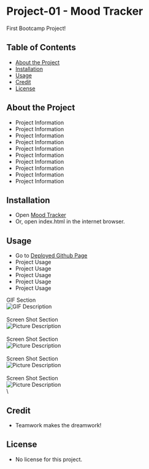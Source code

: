 # Project-01 - Mood Tracker
First Bootcamp Project!

## Table of Contents 

- [About the Project](#about-the-project)
- [Installation](#installation)
- [Usage](#usage)
- [Credit](#credit)
- [License](#license)

## About the Project

- Project Information
- Project Information
- Project Information 
- Project Information
- Project Information
- Project Information 
- Project Information 
- Project Information
- Project Information
- Project Information 

## Installation

- Open [Mood Tracker](https://chabivz.github.io/Daily-Checkins/) 
- Or, open index.html in the internet browser.

## Usage

- Go to [Deployed Github Page](https://chabivz.github.io/Daily-Checkins/)
- Project Usage
- Project Usage
- Project Usage
- Project Usage
- Project Usage

GIF Section \
![GIF Description](Assets/images/) \
\
Screen Shot Section \
![Picture Description](Assets/images/) \
\
Screen Shot Section \
![Picture Description](Assets/images/) \
\
Screen Shot Section \
![Picture Description](Assets/images/) \
\
Screen Shot Section \
![Picture Description](Assets/images/) \
\

## Credit

- Teamwork makes the dreamwork!

## License

- No license for this project.